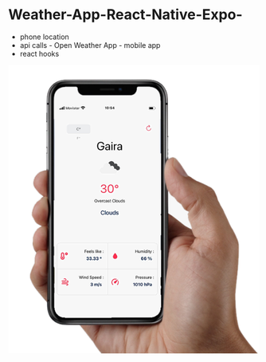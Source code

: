 # Weather-App-React-Native-Expo-

* phone location
* api calls - Open Weather App - mobile app
* react hooks

![alt text](https://github.com/EvyatarHaim1/Weather-App-React-Native-Expo-/blob/main/screenView.png)

